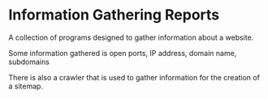 # Information Gathering Reports

A collection of programs designed to gather information about a website.

Some information gathered is
open ports,
IP address,
domain name,
subdomains

There is also a crawler that is used to gather information for the creation of a sitemap.
